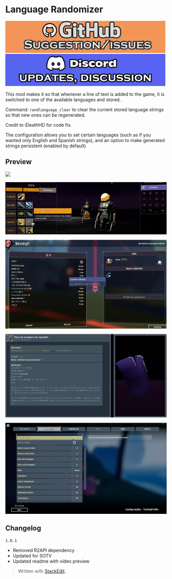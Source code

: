 # Language Randomizer
 [![github issues/request link](https://raw.githubusercontent.com/DestroyedClone/PoseHelper/master/PoseHelper/github_link.webp)](https://github.com/DestroyedClone/PoseHelper/issues)  [![discord invite](https://raw.githubusercontent.com/DestroyedClone/PoseHelper/master/PoseHelper/discord_link.webp)](https://discord.gg/DpHu3qXMHK)

This mod makes it so that whenever a line of text is added to the game, it is switched to one of the available languages and stored. 

Command: `randlanguage_clear` to clear the current stored language strings so that new ones can be regenerated.

Credit to iDeathHD for code fix.

The configuration allows you to set certain languages (such as if you wanted only English and Spanish strings), and an option to make generated strings persistent (enabled by default)

## Preview
[![](https://img.youtube.com/vi/zzKeX2RTZhM/0.jpg)](https://www.youtube.com/watch?v=zzKeX2RTZhM "Video of run with it active")

![Character Select Preview](https://raw.githubusercontent.com/DestroyedClone/PoseHelper/master/LanguageRandomizer/preview_charsel.webp)

![Death Screen Preview](https://raw.githubusercontent.com/DestroyedClone/PoseHelper/master/LanguageRandomizer/preview_death.webp)

![Logbook Preview](https://raw.githubusercontent.com/DestroyedClone/PoseHelper/master/LanguageRandomizer/preview_logbook.webp)

![Setting Menu Preview](https://raw.githubusercontent.com/DestroyedClone/PoseHelper/master/LanguageRandomizer/preview_settings.webp)

## Changelog
`1.0.1`
- Removed R2API dependency
- Updated for SOTV
- Updated readme with video preview

> Written with [StackEdit](https://stackedit.io/).